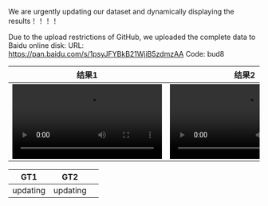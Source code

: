 We are urgently updating our dataset and dynamically displaying the results！！！！


Due to the upload restrictions of GitHub, we uploaded the complete data to Baidu online disk:
URL: https://pan.baidu.com/s/1psyJFYBkB21WjiB5zdmzAA 
Code: bud8


| 结果1 | 结果2 |  |
|-------|-------|-----|
| ![result_1](result_1.mp4) | ![result_2](result_2.mp4) |  |

| GT1 | GT2 |  |
|-----|-----|-----|
| updating | updating |  |

